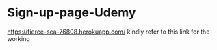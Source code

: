 # Sign-up-page-Udemy
https://fierce-sea-76808.herokuapp.com/
kindly refer to this link for the working
